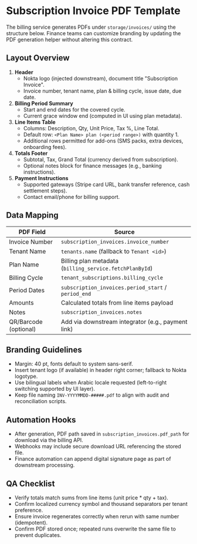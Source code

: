 # Subscription Invoice PDF Template

The billing service generates PDFs under `storage/invoices/` using the structure below. Finance teams can customize branding by updating the PDF generation helper without altering this contract.

## Layout Overview
1. **Header**
   - Nokta logo (injected downstream), document title "Subscription Invoice".
   - Invoice number, tenant name, plan & billing cycle, issue date, due date.
2. **Billing Period Summary**
   - Start and end dates for the covered cycle.
   - Current grace window end (computed in UI using plan metadata).
3. **Line Items Table**
   - Columns: Description, Qty, Unit Price, Tax %, Line Total.
   - Default row: `<Plan Name> plan (<period range>)` with quantity 1.
   - Additional rows permitted for add-ons (SMS packs, extra devices, onboarding fees).
4. **Totals Footer**
   - Subtotal, Tax, Grand Total (currency derived from subscription).
   - Optional notes block for finance messages (e.g., banking instructions).
5. **Payment Instructions**
   - Supported gateways (Stripe card URL, bank transfer reference, cash settlement steps).
   - Contact email/phone for billing support.

## Data Mapping
| PDF Field | Source |
| --- | --- |
| Invoice Number | `subscription_invoices.invoice_number` |
| Tenant Name | `tenants.name` (fallback to `Tenant <id>`) |
| Plan Name | Billing plan metadata (`billing_service.fetchPlanById`) |
| Billing Cycle | `tenant_subscriptions.billing_cycle` |
| Period Dates | `subscription_invoices.period_start` / `period_end` |
| Amounts | Calculated totals from line items payload |
| Notes | `subscription_invoices.notes` |
| QR/Barcode (optional) | Add via downstream integrator (e.g., payment link) |

## Branding Guidelines
- Margin: 40 pt, fonts default to system sans-serif.
- Insert tenant logo (if available) in header right corner; fallback to Nokta logotype.
- Use bilingual labels when Arabic locale requested (left-to-right switching supported by UI layer).
- Keep file naming `INV-YYYYMMDD-#####.pdf` to align with audit and reconciliation scripts.

## Automation Hooks
- After generation, PDF path saved in `subscription_invoices.pdf_path` for download via the billing API.
- Webhooks may include secure download URL referencing the stored file.
- Finance automation can append digital signature page as part of downstream processing.

## QA Checklist
- Verify totals match sums from line items (unit price * qty + tax).
- Confirm localized currency symbol and thousand separators per tenant preference.
- Ensure invoice regenerates correctly when rerun with same number (idempotent).
- Confirm PDF stored once; repeated runs overwrite the same file to prevent duplicates.
